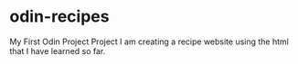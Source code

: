 # odin-recipes
My First Odin Project Project
I am creating a recipe website using the html that I have learned so far.